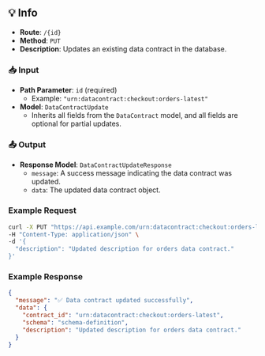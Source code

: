## 💡 Info

- **Route**: `/{id}`
- **Method**: `PUT`
- **Description**: Updates an existing data contract in the database.

### 📥 Input

- **Path Parameter**: `id` (required)
  - Example: `"urn:datacontract:checkout:orders-latest"`
- **Model**: `DataContractUpdate`
  - Inherits all fields from the `DataContract` model, and all fields are optional for partial updates.

### 📤 Output

- **Response Model**: `DataContractUpdateResponse`
  - `message`: A success message indicating the data contract was updated.
  - `data`: The updated data contract object.

### Example Request

```bash
curl -X PUT "https://api.example.com/urn:datacontract:checkout:orders-latest" \
-H "Content-Type: application/json" \
-d '{
  "description": "Updated description for orders data contract."
}'
```

### Example Response

```json
{
  "message": "✅ Data contract updated successfully",
  "data": {
    "contract_id": "urn:datacontract:checkout:orders-latest",
    "schema": "schema-definition",
    "description": "Updated description for orders data contract."
  }
}
```